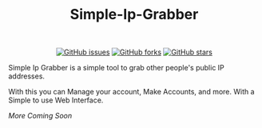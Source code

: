 <div align="center">
    <br />
    <p>
    <h1> Simple-Ip-Grabber </h1>
    </p>
    <br />
    <p>
        <a href="https://github.com/Darker-Ink/Simple-Ip-Grabber/issues"><img alt="GitHub issues" src="https://img.shields.io/github/issues/Darker-Ink/Simple-Ip-Grabber"></a>
        <a href="https://github.com/Darker-Ink/Simple-Ip-Grabber/network"><img alt="GitHub forks" src="https://img.shields.io/github/forks/Darker-Ink/Simple-Ip-Grabber"></a>
        <a href="https://github.com/Darker-Ink/Simple-Ip-Grabber/stargazers"><img alt="GitHub stars" src="https://img.shields.io/github/stars/Darker-Ink/Simple-Ip-Grabber"></a>
    </p>
</div>

Simple Ip Grabber is a simple tool to grab other people's public IP addresses.

With this you can Manage your account, Make Accounts, and more. With a Simple to use Web Interface.

*More Coming Soon*